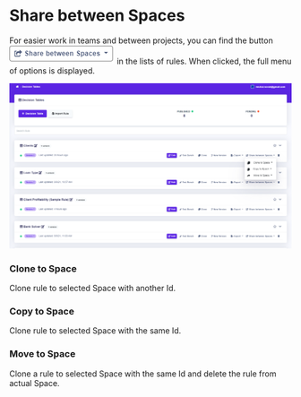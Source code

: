 # Share between Spaces

For easier work in teams and between projects, you can find the button ![](../.gitbook/assets/sharebetweenspaces.png) in the lists of rules. When clicked, the full menu of options is displayed.

![](../.gitbook/assets/sharebetweenspaceslist.png)

### Clone to Space

Clone rule to selected Space with another Id.

### Copy to Space

Clone rule to selected Space with the same Id.

### Move to Space

Clone a rule to selected Space with the same Id and delete the rule from actual Space.

